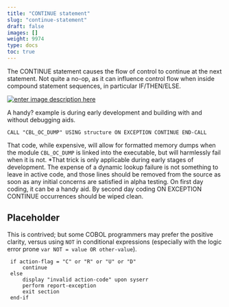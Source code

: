 ```yaml
---
title: "CONTINUE statement"
slug: "continue-statement"
draft: false
images: []
weight: 9974
type: docs
toc: true
---
```


The CONTINUE statement causes the flow of control to continue at the next statement.  Not quite a no-op, as it can influence control flow when inside compound statement sequences, in particular IF/THEN/ELSE.

[![enter image description here][1]][1]


  [1]: http://i.stack.imgur.com/xZ1Kz.png

A handy? example is during early development and building with and without debugging aids.

    CALL "CBL_OC_DUMP" USING structure ON EXCEPTION CONTINUE END-CALL

That code, while expensive, will allow for formatted memory dumps when the module `CBL_OC_DUMP` is linked into the executable, but will harmlessly fail when it is not.  *That trick is only applicable during early stages of development. The expense of a dynamic lookup failure is not something to leave in active code, and those lines should be removed from the source as soon as any initial concerns are satisfied in alpha testing.  On first day coding, it can be a handy aid. By second day coding ON EXCEPTION CONTINUE occurrences should be wiped clean.

## Placeholder
This is contrived; but some COBOL programmers may prefer the positive clarity, versus using `NOT` in conditional expressions (especially with the logic error prone `var NOT = value OR other-value`).

     if action-flag = "C" or "R" or "U" or "D"
         continue
     else
         display "invalid action-code" upon syserr
         perform report-exception
         exit section
     end-if

